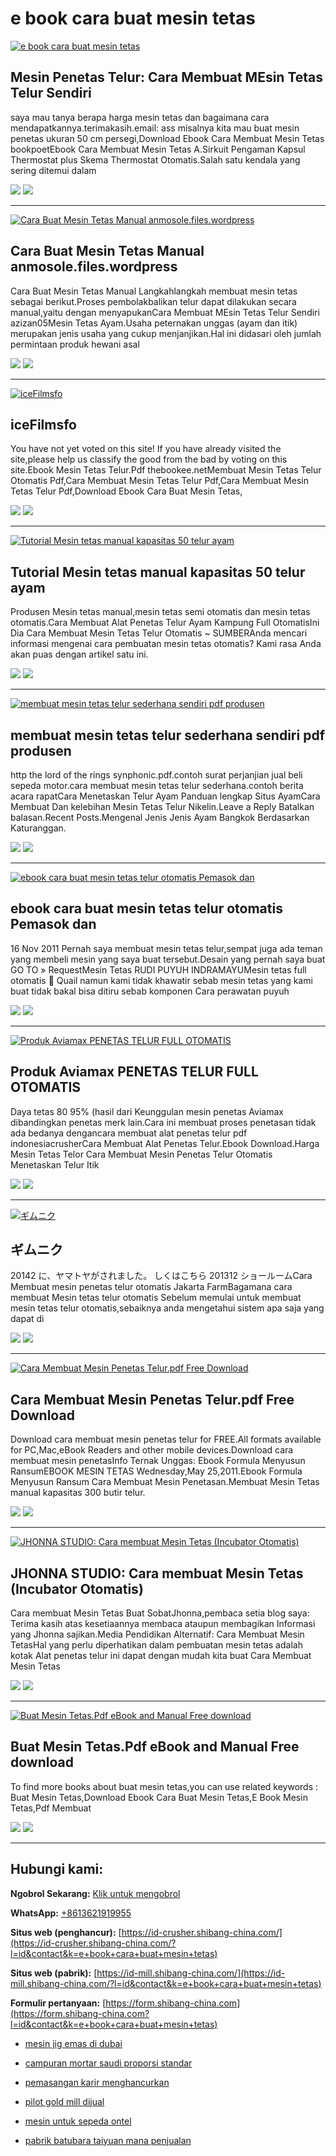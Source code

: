 # e book cara buat mesin tetas

<a href="https://swt.shibang-china.com/?l=id&img&k=e+book+cara+buat+mesin+tetas" target="_blank">![e book cara buat mesin tetas](http://static.shibang-china.com/all-800x300/625.jpg)</a>

## Mesin Penetas Telur: Cara Membuat MEsin Tetas Telur Sendiri
saya mau tanya berapa harga mesin tetas dan bagaimana cara mendapatkannya.terimakasih.email: ass misalnya kita mau buat mesin penetas ukuran 50 cm persegi,Download Ebook Cara Membuat Mesin Tetas bookpoetEbook Cara Membuat Mesin Tetas A.Sirkuit Pengaman Kapsul Thermostat plus Skema Thermostat Otomatis.Salah satu kendala yang sering ditemui dalam


<a href="https://whatsapp.shibangsoft.com/WhatsApp.php" target="_blank" title="WhatsApp">![](http://static.shibang-china.com/icon/whatsapp.png)</a> <a href="https://swt.shibang-china.com/?l=id&icon&k=e+book+cara+buat+mesin+tetas" target="_blank">![](http://static.shibang-china.com/icon/chat-id.png)</a>

---

<a href="https://swt.shibang-china.com/?l=id&img&k=e+book+cara+buat+mesin+tetas" target="_blank">![Cara Buat Mesin Tetas Manual anmosole.files.wordpress](http://static.shibang-china.com/all-800x300/497.jpg)</a>

## Cara Buat Mesin Tetas Manual anmosole.files.wordpress
Cara Buat Mesin Tetas Manual Langkahlangkah membuat mesin tetas sebagai berikut.Proses pembolakbalikan telur dapat dilakukan secara manual,yaitu dengan menyapukanCara Membuat MEsin Tetas Telur Sendiri azizan05Mesin Tetas Ayam.Usaha peternakan unggas (ayam dan itik) merupakan jenis usaha yang cukup menjanjikan.Hal ini didasari oleh jumlah permintaan produk hewani asal


<a href="https://whatsapp.shibangsoft.com/WhatsApp.php" target="_blank" title="WhatsApp">![](http://static.shibang-china.com/icon/whatsapp.png)</a> <a href="https://swt.shibang-china.com/?l=id&icon&k=e+book+cara+buat+mesin+tetas" target="_blank">![](http://static.shibang-china.com/icon/chat-id.png)</a>

---

<a href="https://swt.shibang-china.com/?l=id&img&k=e+book+cara+buat+mesin+tetas" target="_blank">![iceFilmsfo](http://static.shibang-china.com/all-800x300/381.jpg)</a>

## iceFilmsfo
You have not yet voted on this site! If you have already visited the site,please help us classify the good from the bad by voting on this site.Ebook Mesin Tetas Telur.Pdf thebookee.netMembuat Mesin Tetas Telur Otomatis Pdf,Cara Membuat Mesin Tetas Telur Pdf,Cara Membuat Mesin Tetas Telur Pdf,Download Ebook Cara Buat Mesin Tetas,


<a href="https://whatsapp.shibangsoft.com/WhatsApp.php" target="_blank" title="WhatsApp">![](http://static.shibang-china.com/icon/whatsapp.png)</a> <a href="https://swt.shibang-china.com/?l=id&icon&k=e+book+cara+buat+mesin+tetas" target="_blank">![](http://static.shibang-china.com/icon/chat-id.png)</a>

---

<a href="https://swt.shibang-china.com/?l=id&img&k=e+book+cara+buat+mesin+tetas" target="_blank">![Tutorial Mesin tetas manual kapasitas 50 telur ayam](http://static.shibang-china.com/all-800x300/19.jpg)</a>

## Tutorial Mesin tetas manual kapasitas 50 telur ayam
Produsen Mesin tetas manual,mesin tetas semi otomatis dan mesin tetas otomatis.Cara Membuat Alat Penetas Telur Ayam Kampung Full OtomatisIni Dia Cara Membuat Mesin Tetas Telur Otomatis ~ SUMBERAnda mencari informasi mengenai cara pembuatan mesin tetas otomatis? Kami rasa Anda akan puas dengan artikel satu ini.


<a href="https://whatsapp.shibangsoft.com/WhatsApp.php" target="_blank" title="WhatsApp">![](http://static.shibang-china.com/icon/whatsapp.png)</a> <a href="https://swt.shibang-china.com/?l=id&icon&k=e+book+cara+buat+mesin+tetas" target="_blank">![](http://static.shibang-china.com/icon/chat-id.png)</a>

---

<a href="https://swt.shibang-china.com/?l=id&img&k=e+book+cara+buat+mesin+tetas" target="_blank">![membuat mesin tetas telur sederhana sendiri pdf produsen](http://static.shibang-china.com/all-800x300/777.jpg)</a>

## membuat mesin tetas telur sederhana sendiri pdf produsen
http the lord of the rings synphonic.pdf.contoh surat perjanjian jual beli sepeda motor.cara membuat mesin tetas telur sederhana.contoh berita acara rapatCara Menetaskan Telur Ayam Panduan lengkap Situs AyamCara Membuat Dan kelebihan Mesin Tetas Telur Nikelin.Leave a Reply Batalkan balasan.Recent Posts.Mengenal Jenis Jenis Ayam Bangkok Berdasarkan Katuranggan.


<a href="https://whatsapp.shibangsoft.com/WhatsApp.php" target="_blank" title="WhatsApp">![](http://static.shibang-china.com/icon/whatsapp.png)</a> <a href="https://swt.shibang-china.com/?l=id&icon&k=e+book+cara+buat+mesin+tetas" target="_blank">![](http://static.shibang-china.com/icon/chat-id.png)</a>

---

<a href="https://swt.shibang-china.com/?l=id&img&k=e+book+cara+buat+mesin+tetas" target="_blank">![ebook cara buat mesin tetas telur otomatis Pemasok dan](http://static.shibang-china.com/all-800x300/1435.jpg)</a>

## ebook cara buat mesin tetas telur otomatis Pemasok dan
16 Nov 2011 Pernah saya membuat mesin tetas telur,sempat juga ada teman yang membeli mesin yang saya buat tersebut.Desain yang pernah saya buat GO TO » RequestMesin Tetas RUDI PUYUH INDRAMAYUMesin tetas full otomatis 🚩 Quail namun kami tidak khawatir sebab mesin tetas yang kami buat tidak bakal bisa ditiru sebab komponen Cara perawatan puyuh


<a href="https://whatsapp.shibangsoft.com/WhatsApp.php" target="_blank" title="WhatsApp">![](http://static.shibang-china.com/icon/whatsapp.png)</a> <a href="https://swt.shibang-china.com/?l=id&icon&k=e+book+cara+buat+mesin+tetas" target="_blank">![](http://static.shibang-china.com/icon/chat-id.png)</a>

---

<a href="https://swt.shibang-china.com/?l=id&img&k=e+book+cara+buat+mesin+tetas" target="_blank">![Produk Aviamax PENETAS TELUR FULL OTOMATIS](http://static.shibang-china.com/all-800x300/160.jpg)</a>

## Produk Aviamax PENETAS TELUR FULL OTOMATIS
Daya tetas 80 95% (hasil dari Keunggulan mesin penetas Aviamax dibandingkan penetas merk lain.Cara ini membuat proses penetasan tidak ada bedanya dengancara membuat alat penetas telur pdf indonesiacrusherCara Membuat Alat Penetas Telur.Ebook Download.Harga Mesin Tetas Telor Cara Membuat Mesin Penetas Telur Otomatis Menetaskan Telur Itik


<a href="https://whatsapp.shibangsoft.com/WhatsApp.php" target="_blank" title="WhatsApp">![](http://static.shibang-china.com/icon/whatsapp.png)</a> <a href="https://swt.shibang-china.com/?l=id&icon&k=e+book+cara+buat+mesin+tetas" target="_blank">![](http://static.shibang-china.com/icon/chat-id.png)</a>

---

<a href="https://swt.shibang-china.com/?l=id&img&k=e+book+cara+buat+mesin+tetas" target="_blank">![ギムニク](http://static.shibang-china.com/all-800x300/455.jpg)</a>

## ギムニク
20142 に、ヤマトヤがされました。 しくはこちら 201312 ショールームCara Membuat mesin penetas telur otomatis Jakarta FarmBagamana cara membuat Mesin tetas telur otomatis Sebelum memulai untuk membuat mesin tetas telur otomatis,sebaiknya anda mengetahui sistem apa saja yang dapat di


<a href="https://whatsapp.shibangsoft.com/WhatsApp.php" target="_blank" title="WhatsApp">![](http://static.shibang-china.com/icon/whatsapp.png)</a> <a href="https://swt.shibang-china.com/?l=id&icon&k=e+book+cara+buat+mesin+tetas" target="_blank">![](http://static.shibang-china.com/icon/chat-id.png)</a>

---

<a href="https://swt.shibang-china.com/?l=id&img&k=e+book+cara+buat+mesin+tetas" target="_blank">![Cara Membuat Mesin Penetas Telur.pdf Free Download](http://static.shibang-china.com/all-800x300/634.jpg)</a>

## Cara Membuat Mesin Penetas Telur.pdf Free Download
Download cara membuat mesin penetas telur for FREE.All formats available for PC,Mac,eBook Readers and other mobile devices.Download cara membuat mesin penetasInfo Ternak Unggas: Ebook Formula Menyusun RansumEBOOK MESIN TETAS Wednesday,May 25,2011.Ebook Formula Menyusun Ransum Cara Membuat Mesin Penetasan.Membuat Mesin Tetas manual kapasitas 300 butir telur.


<a href="https://whatsapp.shibangsoft.com/WhatsApp.php" target="_blank" title="WhatsApp">![](http://static.shibang-china.com/icon/whatsapp.png)</a> <a href="https://swt.shibang-china.com/?l=id&icon&k=e+book+cara+buat+mesin+tetas" target="_blank">![](http://static.shibang-china.com/icon/chat-id.png)</a>

---

<a href="https://swt.shibang-china.com/?l=id&img&k=e+book+cara+buat+mesin+tetas" target="_blank">![JHONNA STUDIO: Cara membuat Mesin Tetas (Incubator Otomatis)](http://static.shibang-china.com/all-800x300/171.jpg)</a>

## JHONNA STUDIO: Cara membuat Mesin Tetas (Incubator Otomatis)
Cara membuat Mesin Tetas Buat SobatJhonna,pembaca setia blog saya: Terima kasih atas kesetiaannya membaca ataupun membagikan Informasi yang Jhonna sajikan.Media Pendidikan Alternatif: Cara Membuat Mesin TetasHal yang perlu diperhatikan dalam pembuatan mesin tetas adalah kotak Alat penetas telur ini dapat dengan mudah kita buat Cara Membuat Mesin Tetas


<a href="https://whatsapp.shibangsoft.com/WhatsApp.php" target="_blank" title="WhatsApp">![](http://static.shibang-china.com/icon/whatsapp.png)</a> <a href="https://swt.shibang-china.com/?l=id&icon&k=e+book+cara+buat+mesin+tetas" target="_blank">![](http://static.shibang-china.com/icon/chat-id.png)</a>

---

<a href="https://swt.shibang-china.com/?l=id&img&k=e+book+cara+buat+mesin+tetas" target="_blank">![Buat Mesin Tetas.Pdf eBook and Manual Free download](http://static.shibang-china.com/all-800x300/1013.jpg)</a>

## Buat Mesin Tetas.Pdf eBook and Manual Free download
To find more books about buat mesin tetas,you can use related keywords : Buat Mesin Tetas,Download Ebook Cara Buat Mesin Tetas,E Book Mesin Tetas,Pdf Membuat

<a href="https://whatsapp.shibangsoft.com/WhatsApp.php" target="_blank" title="WhatsApp">![](http://static.shibang-china.com/icon/whatsapp.png)</a> <a href="https://swt.shibang-china.com/?l=id&icon&k=e+book+cara+buat+mesin+tetas" target="_blank">![](http://static.shibang-china.com/icon/chat-id.png)</a>

---
## Hubungi kami:

**Ngobrol Sekarang:** [Klik untuk mengobrol](https://swt.shibang-china.com?l=id&contact&k=e+book+cara+buat+mesin+tetas)

**WhatsApp:**  [+8613621919955](https://whatsapp.shibangsoft.com/WhatsApp.php)

**Situs web (penghancur):** [https://id-crusher.shibang-china.com/](https://id-crusher.shibang-china.com/?l=id&contact&k=e+book+cara+buat+mesin+tetas)

**Situs web (pabrik):** [https://id-mill.shibang-china.com/](https://id-mill.shibang-china.com/?l=id&contact&k=e+book+cara+buat+mesin+tetas)

**Formulir pertanyaan:** [https://form.shibang-china.com](https://form.shibang-china.com?l=id&contact&k=e+book+cara+buat+mesin+tetas)

* [mesin jig emas di dubai](../17/mesin%20jig%20emas%20di%20dubai.md)

* [campuran mortar saudi proporsi standar](../27/campuran%20mortar%20saudi%20proporsi%20standar.md)

* [pemasangan karir menghancurkan](../25/pemasangan%20karir%20menghancurkan.md)

* [pilot gold mill dijual](../18/pilot%20gold%20mill%20dijual.md)

* [mesin untuk sepeda ontel](../26/mesin%20untuk%20sepeda%20ontel.md)

* [pabrik batubara taiyuan mana penjualan](../21/pabrik%20batubara%20taiyuan%20mana%20penjualan.md)